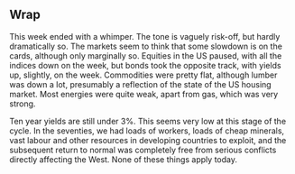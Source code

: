 ## Wrap

This week ended with a whimper. The tone is vaguely risk-off, but hardly dramatically so.
The markets seem to think that some slowdown is on the cards, although only marginally so.
Equities in the US paused, with all the indices down on the week, but bonds took the opposite track, 
with yields up, slightly, on the week.
Commodities were pretty flat, although lumber was down a lot, presumably a reflection of the state of the US housing market. Most energies were quite weak, apart from gas, which was very strong.

Ten year yields are still under 3%. This seems very low at this stage of the cycle. 
In the seventies, we had loads of workers, loads of cheap minerals, vast labour and other resources in developing countries to exploit, and the subsequent return to normal was completely free from serious conflicts directly affecting the West. None of these things apply today. 



